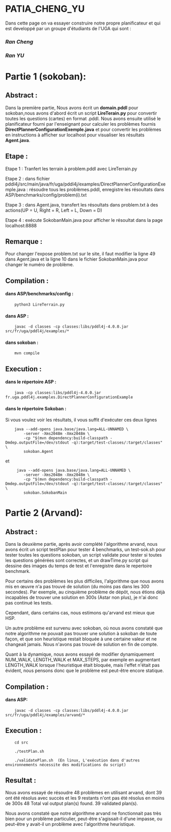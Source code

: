 # PATIA_CHENG_YU

Dans cette page on va essayer construire notre propre planificateur et qui est developpé par un groupe d'étudiants de l'UGA qui sont : <br />

### <i> Ran Cheng </i>
### <i> Ran YU </i>

# Partie 1 (sokoban):

 ## Abstract : 
Dans la première partie, Nous avons écrit un **domain.pddl** pour sokoban,nous avons d'abord écrit un script **LireTerain.py** pour convertir toutes les questions (cartes) en format .pddl. Nous avons ensuite utilisé le planificateur fourni par l'enseignant pour calculer les problèmes fournis **DirectPlannerConfigurationExemple.java** et pour convertir les problèmes en instructions à afficher sur localhost pour visualiser les résultats **Agent.java**.

 ## Etape :

 Etape 1 : Tranfert les terrain à problem.pddl avec LireTerrain.py

 Etape 2 : dans fichier pddl4j/src/main/java/fr/uga/pddl4j/examples/DirectPlannerConfigurationExemple.java : résoudre tous les problèmes.pddl, enregistre les résoultats dans ASP/benchmarks/config/problem(i).txt
 
 Etape 3 : dans Agent.java, transfert les résoultats dans problem.txt à des actions(UP = U, Right = R, Left = L, Down = D)
 
 Etape 4 : exécute SokobanMain.java pour afficher le résoultat dans la page localhost:8888
 
 ## Remarque : 
 Pour changer l'expose problem.txt sur le site, il faut modifier la ligne 49 dans Agent.java et la ligne 10 dans le fichier SokobanMain.java pour changer le numéro de problème.

 ## Compilation : 
 #### dans ASP/benchmarks/config : 
 		python3 LireTerrain.py
 
 #### dans ASP : 
 		javac -d classes -cp classes:libs/pddl4j-4.0.0.jar src/fr/uga/pddl4j/examples/*
 
 #### dans sokoban : 
 		mvn compile

 ## Execution :
 #### dans le répertoire ASP : 
 		java -cp classes:libs/pddl4j-4.0.0.jar fr.uga.pddl4j.examples.DirectPlannerConfigurationExample

 #### dans le répertoire Sokoban :
 
 Si vous voulez voir les résultats, il vous suffit d'exécuter ces deux lignes

 		java --add-opens java.base/java.lang=ALL-UNNAMED \
			-server -Xms2048m -Xmx2048m \
			-cp "$(mvn dependency:build-classpath -Dmdep.outputFile=/dev/stdout -q):target/test-classes/:target/classes" \
			sokoban.Agent

et

		 java --add-opens java.base/java.lang=ALL-UNNAMED \
			-server -Xms2048m -Xmx2048m \
			-cp "$(mvn dependency:build-classpath -Dmdep.outputFile=/dev/stdout -q):target/test-classes/:target/classes" \
			sokoban.SokobanMain

# Partie 2 (Arvand):

## Abstract : 

Dans la deuxième partie, après avoir complété l'algorithme arvand, nous avons écrit un script testPlan pour tester 4 benchmarks, un test-sok.sh pour tester toutes les questions sokoban, un script validate pour tester si toutes les questions générées sont correctes, et un drawTime.py script qui dessine des images du temps de test et l'enregistre dans le repertoire benchmark.

Pour certains des problèmes les plus difficiles, l'algorithme que nous avons mis en œuvre n'a pas trouvé de solution (du moins pas dans les 300 secondes). Par exemple, au cinquième problème de dépôt, nous étions déjà incapables de trouver une solution en 300s (Astar non plus), je n'ai donc pas continué les tests.

Cependant, dans certains cas, nous estimons qu'arvand est mieux que HSP.

Un autre problème est survenu avec sokoban, où nous avons constaté que notre algorithme ne pouvait pas trouver une solution à sokoban de toute façon, et que son heuristique restait bloquée à une certaine valeur et ne changeait jamais. Nous n'avons pas trouvé de solution en fin de compte. 

Quant à la dynamique, nous avons essayé de modifier dynamiquement NUM_WALK, LENGTH_WALK et MAX_STEPS, par exemple en augmentant LENGTH_WALK lorsque l'heuristique était bloquée, mais l'effet n'était pas évident, nous pensons donc que le problème est peut-être encore statique.

 
## Compilation :
 
#### dans ASP: 
		javac -d classes -cp classes:libs/pddl4j-4.0.0.jar src/fr/uga/pddl4j/examples/arvand/*

## Execution : 

		cd src

		./testPlan.sh

		./validatePlan.sh  (En linux, L'exécution dans d'autres environnements nécessite des modifications du script)

## Resultat : 
Nous avons essayé de résoudre 48 problèmes en utilisant arvand, dont 39 ont été résolus avec succès et les 9 restants n'ont pas été résolus en moins de 300s
48 Total val output plan(s) found.
39 validated plan(s).

Nous avons constaté que notre algorithme arvand ne fonctionnait pas très bien pour un problème particulier, peut-être s'agissait-il d'une impasse, ou peut-être y avait-il un problème avec l'algorithme heuristique.
 
 

